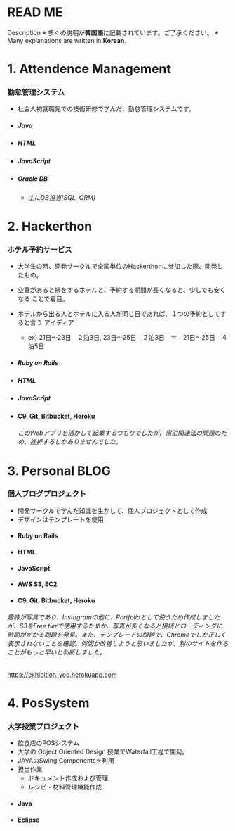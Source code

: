 READ ME
==
Description
※ 多くの説明が**韓国語**に記載されています。ご了承ください。
※ Many explanations are written in **Korean**.

# 1. Attendence Management
### 勤怠管理システム

- 社会人初就職先での技術研修で学んだ、勤怠管理システムです。

- ##### Java

- ##### HTML

- ##### JavaScript

- ##### Oracle DB

  - ###### 主にDB担当(SQL, ORM)

  


# 2. Hackerthon
### ホテル予約サービス

- 大学生の時、開発サークルで全国単位のHackerthonに参加した際、開発したもの。

- 空室があると損をするホテルと、予約する期間が長くなると、少しでも安くなる
  ことで着目。

 - ホテルから出る人とホテルに入る人が同じ日であれば、１つの予約としてすると言う
   アイディア

   - ex) 21日〜23日　２泊3日, 23日〜25日　２泊3日　＝　21日〜25日　４泊5日

- ##### Ruby on Rails

- ##### HTML

- ##### JavaScript

- #### C9, Git, Bitbucket, Heroku

    ###### このWebアプリを活かして起業するつもりでしたが、宿泊関連法の問題のため、挫折するしかありませんでした。

# 3. Personal BLOG

### 個人ブログプロジェクト

- 開発サークルで学んだ知識を生かして、個人プロジェクトとして作成
- デザインはテンプレートを使用
- #### Ruby on Rails
- #### HTML
- #### JavaScript
- #### AWS S3, EC2
- #### C9, Git, Bitbucket, Heroku

###### 趣味が写真であり、Instagramの他に、Portfolioとして使うため作成しましたが、S3をFree tierで使用するためか、写真が多くなると接続とローディングに時間がかかる問題を発見。また、テンプレートの問題で、Chromeでしか正しく表示されないことを確認。何回か改善しようと思いましたが、別のサイトを作ることがもっと早いと判断しました。



<https://exhibition-yoo.herokuapp.com>

# 4. PosSystem
### 大学授業プロジェクト
- 飲食店のPOSシステム
- 大学の Object Oriented Design 授業でWaterfall工程で開発。
- JAVAのSwing Componentsを利用
- 担当作業
  - ドキュメント作成および管理
  - レシピ・材料管理機能作成
- #### Java
- #### Eclipse
